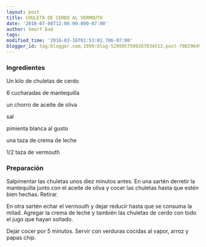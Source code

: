 ```yaml
---
layout: post
title: CHULETA DE CERDO AL VERMOUTH
date: '2010-07-08T12:00:00.000-07:00'
author: Smurf Dad
tags: 
modified_time: '2016-03-16T01:53:01.786-07:00'
blogger_id: tag:blogger.com,1999:blog-5299957599287034512.post-7802964959912146345
---
```


<h3>Ingredientes</h3>

Un kilo de chuletas de cerdo

6 cucharadas de mantequilla

un chorro de aceite de oliva

sal

pimienta blanca al gusto

una taza de crema de leche

1/2 taza de vermouth

<h3>Preparación</h3>

Salpimentar las chuletas unos diez minutos antes. En una sartén derretir la mantequilla junto con el aceite de oliva y cocer las chuletas hasta que estén bien hechas. Retirar.

En otra sartén echar el vermouth y dejar reducir hasta que se consuma la mitad. Agregar la crema de leche y también las chuletas de cerdo con todo el jugo que hayan soltado.

Dejar cocer por 5 minutos. Servir con verduras cocidas al vapor, arroz y papas chip.

